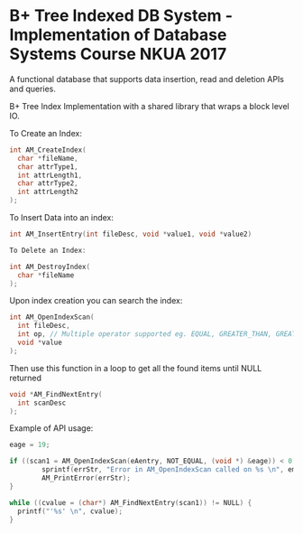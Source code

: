 # B+ Tree Indexed DB System - Implementation of Database Systems Course NKUA 2017

A functional database that supports data insertion, read and deletion APIs and queries.

B+ Tree Index Implementation with a shared library that wraps a block level IO.

Το Create an Index:
``` C
int AM_CreateIndex(
  char *fileName, 
  char attrType1, 
  int attrLength1,
  char attrType2, 
  int attrLength2 
);
```
To Insert Data into an index:
``` c
int AM_InsertEntry(int fileDesc, void *value1, void *value2)

To Delete an Index:

int AM_DestroyIndex(
  char *fileName
);
```
Upon index creation you can search the index:
```c
int AM_OpenIndexScan(
  int fileDesc, 
  int op, // Multiple operator supported eg. EQUAL, GREATER_THAN, GREATER_THAN_EQUAL
  void *value
);
```
Then use this function in a loop to get all the found items until NULL returned
```c
void *AM_FindNextEntry(
  int scanDesc
);
```
Example of API usage:
```c
eage = 19;

if ((scan1 = AM_OpenIndexScan(eAentry, NOT_EQUAL, (void *) &eage)) < 0) {  //Find all entries with age != 19
		sprintf(errStr, "Error in AM_OpenIndexScan called on %s \n", empAge);
		AM_PrintError(errStr);
}

while ((cvalue = (char*) AM_FindNextEntry(scan1)) != NULL) {
  printf("'%s' \n", cvalue);
}
```

